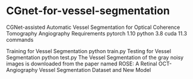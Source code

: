 # CGnet-for-vessel-segmentation
CGNet-assisted Automatic Vessel Segmentation for Optical Coherence Tomography Angiography
Requirements 
pytorch 1.10
python 3.8
cuda 11.3
commands

Training for Vessel Segmentation
python train.py
Testing for Vessel Segmentation
python test.py
The Vessel Segmentation of the gray noisy images is downloaded from the paper named ROSE: A Retinal OCT-Angiography Vessel Segmentation Dataset and New Model
